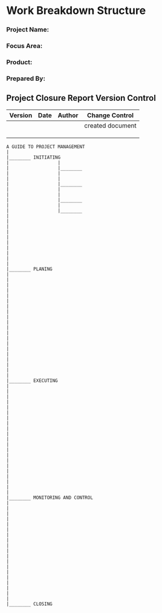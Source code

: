 # **Work Breakdown Structure**

### **Project Name:** 
### **Focus Area:**
### **Product:**
### **Prepared By:**

## **Project Closure Report Version Control**
| Version | Date | Author | Change Control |
|---------|------|---------|---------------|
|          |      |         |  created document             |
|         |        |         |               |
|         |       |          |               |
|         |        |          |              |



```sequence
A GUIDE TO PROJECT MANAGEMENT
|
|________ INITIATING
|                  |
|                  |________
|                  |
|                  |
|                  |________
|                  |
|                  | 
|                  |________
|                  |
|                  |________
|
|
|
|
|
|
|
|
|
|
|________ PLANING
|
|
|
|
|
|
|
|
|
|
|
|
|
|
|
|
|
|
|
|
|________ EXECUTING
|
|
|
|
|
|
|
|
|
|
|
|
|
|
|
|
|
|
|
|
|
|________ MONITORING AND CONTROL
|
|
|
|
|
|
|
|
|
|
|
|
|
|
|
|
|
|
|
|________ CLOSING



```
